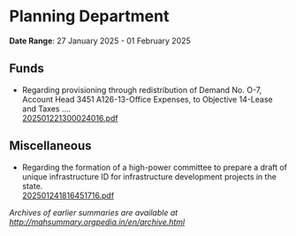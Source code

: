 # Planning Department

**Date Range**: 27 January 2025 - 01 February 2025


## Funds
- Regarding provisioning through redistribution of Demand No. O-7, Account Head 3451 A126-13-Office Expenses, to Objective 14-Lease and Taxes ....\
  [202501221300024016.pdf](https://gr.maharashtra.gov.in/Site/Upload/Government%20Resolutions/English/202501221300024016.pdf)

## Miscellaneous
- Regarding the formation of a high-power committee to prepare a draft of unique infrastructure ID for infrastructure development projects in the state.\
  [202501241816451716.pdf](https://gr.maharashtra.gov.in/Site/Upload/Government%20Resolutions/English/202501241816451716.pdf)


*Archives of earlier summaries are available at http://mahsummary.orgpedia.in/en/archive.html*